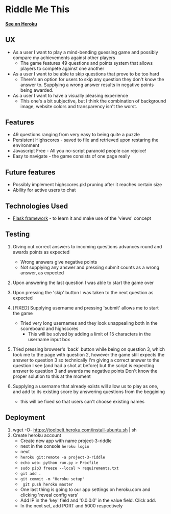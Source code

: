 # Riddle Me This

#### [See on Heroku](https://project-3-riddle.herokuapp.com/)
## UX

- As a user I want to play a mind-bending guessing game and possibly compare my achievements against other players
    - The game features 49 questions and points system that allows players to compete against one another
- As a user I want to be able to skip questions that prove to be too hard
    - There's an option for users to skip any question they don't know the answer to. Supplying a wrong answer results in negative points being awarded.
- As a user I want to have a visually pleasing experience
    - This one's a bit subjective, but I think the combination of background image, website colors and transparency isn't the worst.


## Features

- 49 questions ranging from very easy to being quite a puzzle
- Persistent Highscores - saved to file and retrieved upon restaring the environment
- Javascript Free - All you no-script paranoid people can rejoice!
- Easy to navigate - the game consists of one page really

## Future features

- Possibly implement highscores.pkl pruning after it reaches certain size
- Ability for active users to chat

## Technologies Used

- [Flask framework](http://flask.pocoo.org/) - to learn it and make use of the 'views' concept

## Testing

1. Giving out correct answers to incoming questions advances round and awards points as expected
    - Wrong answers give negative points
    - Not supplying any answer and pressing submit counts as a wrong answer, as expected

2. Upon answering the last question I was able to start the game over
3. Upon pressing the 'skip' button I was taken to the next question as expected
4. [FIXED] Supplying username and pressing 'submit' allows me to start the game
    - Tried very long usernames and they look unappealing both in the scoreboard and highscores
        - This will be solved by adding a limit of 15 characters in the username input box 
5. Tried pressing browser's 'back' button while being on question 3, which took me to the page with question 2, however the game still expects the answer to question 3
    so technically I'm giving a correct answer to the question I see (and had a shot at before) but the script is expecting answer to question 3 and awards me negative points
    Don't know the proper solution to this at the moment
6. Supplying a username that already exists will allow us to play as one, and add to its existing score by answering questions from the beggining
    - this will be fixed so that users can't choose existing names

## Deployment

1. wget -O- https://toolbelt.heroku.com/install-ubuntu.sh | sh
2. Create heroku account
    - Create new app with name project-3-riddle
    - next in the console
     ```heroku login ```
    - next
    - ``` heroku git:remote -a project-3-riddle ```
    - ``` echo web: python run.py > Procfile ```
    - ```sudo pip3 freeze --local > requirements.txt```
    - ```git add .```
    - ```git commit -m "Heroku setup" ```
    - ``` git push heroku master```
    - One last thing is going to our app settings on heroku.com and clicking 'reveal config vars'
    - Add IP in the 'key' field and '0.0.0.0' in the value field. Click add.
    - In the next set, add PORT and 5000 respectively


